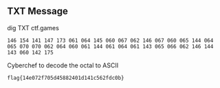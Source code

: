 ## TXT Message
dig TXT ctf.games

`146 154 141 147 173 061 064 145 060 067 062 146 067 060 065 144 064 065 070 070 062 064 060 061 144 061 064 061 143 065 066 062 146 144 143 060 142 175`

Cyberchef to decode the octal to ASCII

`flag{14e072f705d45882401d141c562fdc0b}`
